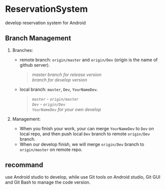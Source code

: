 # ReservationSystem
develop reservation system for Android


## Branch Management
1. Branches:
	* remote branch: `origin/master` and `origin/Dev` (origin is the name of github server).  
		> *master branch for release version*  
		> *branch for develop version*
	* local branch: `master`, `Dev`, `YourNameDev`.  
		> *`master` - `origin/master`*  
		> *`Dev` - `origin/Dev`*  
		> *`YourNameDev` for your own develop*

2. Management:
	* When you finish your work, your can merge `YourNameDev` to `Dev` on local repo, and then push local `Dev` branch to remote `origin/Dev` branch.
	* When our develop finish, we will merge `origin/Dev` branch to `origin/master` on remote repo.


## recommand
use Android studio to develop, while use Git tools on Android studio, Git GUI and Git Bash to manage the code version.